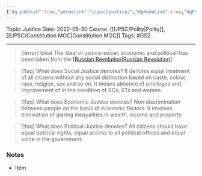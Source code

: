 ```yaml
---
{"dg-publish":true,"permalink":"/upsc/justice/","dgHomeLink":true,"dgPassFrontmatter":false}
---
```


Topic: Justice
Date: 2022-05-30
Course: [[UPSC/Polity|Polity]],[[UPSC/Constitution MOC|Constitution MOC]]
Tags: #GS2 

---

> [!error] Ideal
> The ideal of justice-social, economic and political-has been taken from the [[Russian Revolution|Russian Revolution]](1917)

>[!faq] What does Social Justice denotes?
>It denotes equal treatment of all citizens without any social distinction based on caste, colour, race, religion, sex and so on. It means absence of privileges and improvement of in the condition of SCs, STs and women. 

>[!faq] What does Economic Justice denotes? 
>Non discrimination between people on the basis of economic factors. It involves elimination of glaring inequalities in wealth, income and property. 

>[!faq] What does Political Justice denotes?
>All citizens should have equal political rights, equal access to all political offices and equal voice in the government.



### Notes
- Item



